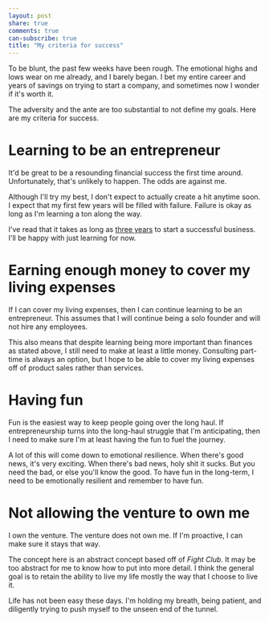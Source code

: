 ```yaml
---
layout: post
share: true
comments: true
can-subscribe: true
title: "My criteria for success"
---
```


To be blunt, the past few weeks have been rough.  The emotional highs and lows wear on me already, and I barely began.  I bet my entire career and years of savings on trying to start a company, and sometimes now I wonder if it's worth it.

The adversity and the ante are too substantial to not define my goals.  Here are my criteria for success.

# Learning to be an entrepreneur

It'd be great to be a resounding financial success the first time around.  Unfortunately, that's unlikely to happen.  The odds are against me.

Although I'll try my best, I don't expect to actually create a hit anytime soon.  I expect that my first few years will be filled with failure.  Failure is okay as long as I'm learning a ton along the way.

I've read that it takes as long as <a href="http://swombat.com/2011/10/14/three-years-business" target="_blank">three years</a> to start a successful business.  I'll be happy with just learning for now.

# Earning enough money to cover my living expenses

If I can cover my living expenses, then I can continue learning to be an entrepreneur.  This assumes that I will continue being a solo founder and will not hire any employees.

This also means that despite learning being more important than finances as stated above, I still need to make at least a little money.  Consulting part-time is always an option, but I hope to be able to cover my living expenses off of product sales rather than services.

# Having fun

Fun is the easiest way to keep people going over the long haul.  If entrepreneurship turns into the long-haul struggle that I'm anticipating, then I need to make sure I'm at least having the fun to fuel the journey.

A lot of this will come down to emotional resilience.  When there's good news, it's very exciting.  When there's bad news, holy shit it sucks.  But you need the bad, or else you'll know the good.  To have fun in the long-term, I need to be emotionally resilient and remember to have fun.

# Not allowing the venture to own me

I own the venture.  The venture does not own me.  If I'm proactive, I can make sure it stays that way.

The concept here is an abstract concept based off of *Fight Club*.  It may be too abstract for me to know how to put into more detail.  I think the general goal is to retain the ability to live my life mostly the way that I choose to live it.

Life has not been easy these days.  I'm holding my breath, being patient, and diligently trying to push myself to the unseen end of the tunnel.
